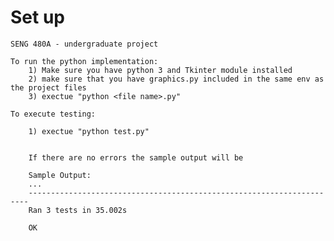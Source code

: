 # Set up
    SENG 480A - undergraduate project
	
	To run the python implementation:
		1) Make sure you have python 3 and Tkinter module installed
		2) make sure that you have graphics.py included in the same env as the project files
		3) exectue "python <file name>.py"

	To execute testing:
		
		1) exectue "python test.py"


		If there are no errors the sample output will be 
		
		Sample Output:
		...
		----------------------------------------------------------------------
		Ran 3 tests in 35.002s

		OK
		
		
